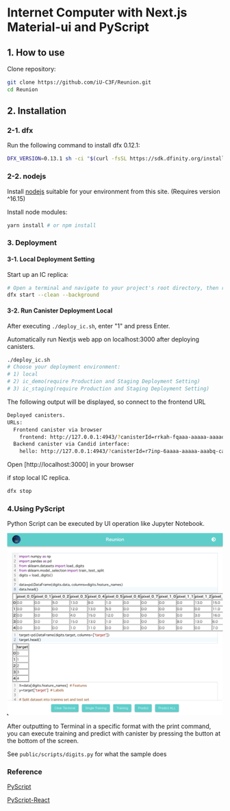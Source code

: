# Internet Computer with Next.js Material-ui and PyScript

## 1. How to use

Clone repository:
```sh
git clone https://github.com/iU-C3F/Reunion.git
cd Reunion
```

## 2. Installation
### 2-1. dfx
Run the following command to install dfx 0.12.1:
```sh
DFX_VERSION=0.13.1 sh -ci "$(curl -fsSL https://sdk.dfinity.org/install.sh)"
```

### 2-2. nodejs
Install [nodejs](https://nodejs.org/ja/download/) suitable for your environment from this site.
(Requires version ^16.15)

Install node modules:
```sh
yarn install # or npm install
```

### 3. Deployment
#### 3-1. Local Deployment Setting
Start up an IC replica:
```sh
# Open a terminal and navigate to your project's root directory, then run the following command to start a local IC replica
dfx start --clean --background
```

#### 3-2. Run Canister Deployment Local
After executing `./deploy_ic.sh`, enter "1" and press Enter.

Automatically run Nextjs web app on localhost:3000 after deploying canisters.

```sh
./deploy_ic.sh
# Choose your deployment environment:
# 1) local
# 2) ic_demo(require Production and Staging Deployment Setting)
# 3) ic_staging(require Production and Staging Deployment Setting)
```

The following output will be displayed, so connect to the frontend URL
```sh
Deployed canisters.
URLs:
  Frontend canister via browser
    frontend: http://127.0.0.1:4943/?canisterId=rrkah-fqaaa-aaaaa-aaaaq-cai
  Backend canister via Candid interface:
    hello: http://127.0.0.1:4943/?canisterId=r7inp-6aaaa-aaaaa-aaabq-cai&id=ryjl3-tyaaa-aaaaa-aaaba-cai
```

Open [http://localhost:3000] in your browser

if stop local IC replica.
```sh
dfx stop
```

### 4.Using PyScript
Python Script can be executed by UI operation like Jupyter Notebook.

<img src="./Images/example.png">

After outputting to Terminal in a specific format with the print command, you can execute training and predict with canister by pressing the button at the bottom of the screen.

See `public/scripts/digits.py` for what the sample does

### Reference
[PyScript](https://github.com/pyscript/pyscript)

[PyScript-React](https://github.com/Py4Js/PyScript-React)